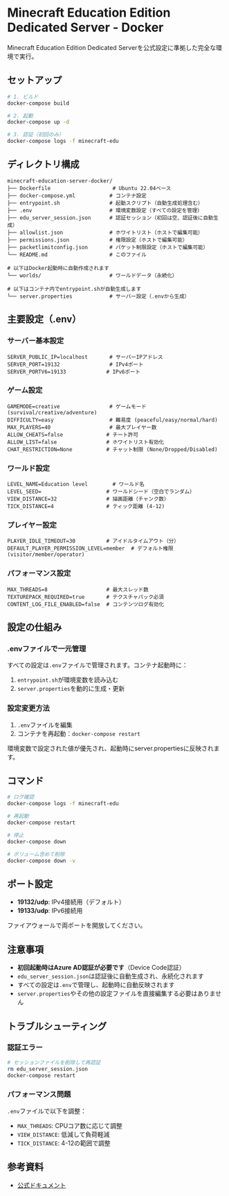 # Minecraft Education Edition Dedicated Server - Docker

Minecraft Education Edition Dedicated Serverを公式設定に準拠した完全な環境で実行。

## セットアップ

```bash
# 1. ビルド
docker-compose build

# 2. 起動
docker-compose up -d

# 3. 認証（初回のみ）
docker-compose logs -f minecraft-edu
```

## ディレクトリ構成
```
minecraft-education-server-docker/
├── Dockerfile                    # Ubuntu 22.04ベース
├── docker-compose.yml           # コンテナ設定
├── entrypoint.sh                # 起動スクリプト（自動生成処理含む）
├── .env                         # 環境変数設定（すべての設定を管理）
├── edu_server_session.json      # 認証セッション（初回は空、認証後に自動生成）
├── allowlist.json               # ホワイトリスト（ホストで編集可能）
├── permissions.json             # 権限設定（ホストで編集可能）
├── packetlimitconfig.json       # パケット制限設定（ホストで編集可能）
└── README.md                    # このファイル

# 以下はDocker起動時に自動作成されます
└── worlds/                      # ワールドデータ（永続化）

# 以下はコンテナ内でentrypoint.shが自動生成します
└── server.properties            # サーバー設定（.envから生成）
```

## 主要設定（.env）

### サーバー基本設定
```env
SERVER_PUBLIC_IP=localhost       # サーバーIPアドレス
SERVER_PORT=19132                # IPv4ポート
SERVER_PORTV6=19133             # IPv6ポート
```

### ゲーム設定
```env
GAMEMODE=creative                # ゲームモード (survival/creative/adventure)
DIFFICULTY=easy                  # 難易度 (peaceful/easy/normal/hard)
MAX_PLAYERS=40                   # 最大プレイヤー数
ALLOW_CHEATS=false              # チート許可
ALLOW_LIST=false                # ホワイトリスト有効化
CHAT_RESTRICTION=None           # チャット制限 (None/Dropped/Disabled)
```

### ワールド設定
```env
LEVEL_NAME=Education level        # ワールド名
LEVEL_SEED=                     # ワールドシード（空白でランダム）
VIEW_DISTANCE=32                # 描画距離（チャンク数）
TICK_DISTANCE=4                 # ティック距離 (4-12)
```

### プレイヤー設定
```env
PLAYER_IDLE_TIMEOUT=30          # アイドルタイムアウト（分）
DEFAULT_PLAYER_PERMISSION_LEVEL=member  # デフォルト権限 (visitor/member/operator)
```

### パフォーマンス設定
```env
MAX_THREADS=8                   # 最大スレッド数
TEXTUREPACK_REQUIRED=true       # テクスチャパック必須
CONTENT_LOG_FILE_ENABLED=false  # コンテンツログ有効化
```

## 設定の仕組み

### .envファイルで一元管理
すべての設定は`.env`ファイルで管理されます。コンテナ起動時に：
1. `entrypoint.sh`が環境変数を読み込む
2. `server.properties`を動的に生成・更新

### 設定変更方法
1. `.env`ファイルを編集
2. コンテナを再起動：`docker-compose restart`

環境変数で設定された値が優先され、起動時にserver.propertiesに反映されます。

## コマンド

```bash
# ログ確認
docker-compose logs -f minecraft-edu

# 再起動
docker-compose restart

# 停止
docker-compose down

# ボリューム含めて削除
docker-compose down -v
```

## ポート設定

- **19132/udp**: IPv4接続用（デフォルト）
- **19133/udp**: IPv6接続用

ファイアウォールで両ポートを開放してください。

## 注意事項

- **初回起動時はAzure AD認証が必要です**（Device Code認証）
- `edu_server_session.json`は認証後に自動生成され、永続化されます
- すべての設定は`.env`で管理し、起動時に自動反映されます
- `server.properties`やその他の設定ファイルを直接編集する必要はありません

## トラブルシューティング

### 認証エラー
```bash
# セッションファイルを削除して再認証
rm edu_server_session.json
docker-compose restart
```

### パフォーマンス問題
`.env`ファイルで以下を調整：
- `MAX_THREADS`: CPUコア数に応じて調整
- `VIEW_DISTANCE`: 低減して負荷軽減
- `TICK_DISTANCE`: 4-12の範囲で調整

## 参考資料

- [公式ドキュメント](https://edusupport.minecraft.net/hc/en-us/articles/41757415076884)